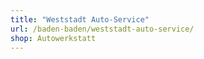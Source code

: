 ```yaml
---
title: "Weststadt Auto-Service"
url: /baden-baden/weststadt-auto-service/
shop: Autowerkstatt
---
```


